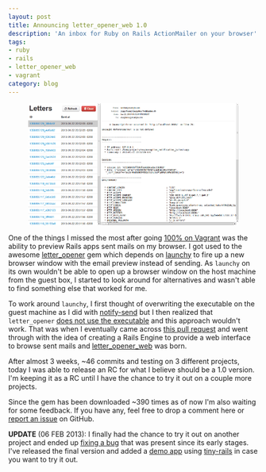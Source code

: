 ```yaml
---
layout: post
title: Announcing letter_opener_web 1.0
description: 'An inbox for Ruby on Rails ActionMailer on your browser'
tags:
- ruby
- rails
- letter_opener_web
- vagrant
category: blog
---
```


<figure class="center">
  <a href="/images/posts/letter_opener_web-ui.png"><img src="/images/posts/letter_opener_web-ui.png"></a>
</figure>

One of the things I missed the most after going [100% on Vagrant](/blog/2013-01-17-100-percent-on-vagrant)
was the ability to preview Rails apps sent mails on my browser. I got used to the
awesome [letter_opener](https://github.com/ryanb/letter_opener) gem which depends
on [launchy](https://github.com/copiousfreetime/launchy) to fire up a new browser
window with the email preview instead of sending. As `launchy` on its own wouldn't
be able to open up a browser window on the host machine from the guest box, I started
to look around for alternatives and wasn't able to find something else that worked
for me.

To work around `launchy`, I first thought of overwriting the executable on the guest
machine as I did with [notify-send](https://github.com/fgrehm/vagrant-notify)
but I then realized that `letter_opener`
[does not use the executable](https://github.com/ryanb/letter_opener/blob/master/lib/letter_opener/delivery_method.rb#L15)
and this approach wouldn't work. That was when I eventually came across
[this pull request](https://github.com/ryanb/letter_opener/pull/12) and went through
with the idea of creating a Rails Engine to provide a web interface to browse
sent mails and [letter_opener_web](https://github.com/fgrehm/letter_opener_web)
was born.

After almost 3 weeks, ~46 commits and testing on 3 different projects, today I was
able to release an RC for what I believe should be a 1.0 version. I'm keeping it
as a RC until I have the chance to try it out on a couple more projects.

Since the gem has been downloaded ~390 times as of now I'm also waiting for some
feedback. If you have any, feel free to drop a comment here or [report an issue](
https://github.com/fgrehm/letter_opener_web/issues) on GitHub.

**UPDATE** (06 FEB 2013): I finally had the chance to try it out on another project
and ended up [fixing a bug](https://github.com/fgrehm/letter_opener_web/commit/e51b3c4ea9b6880ae24b3f7df1ca91ba38830f20)
that was present since its early stages. I've released the final version and added
a [demo app](https://github.com/fgrehm/letter_opener_web#try-it-out) using
[tiny-rails](https://github.com/fgrehm/tiny-rails) in case you want to try it out.
